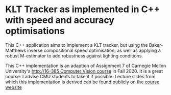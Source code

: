 # KLT Tracker as implemented in C++ with speed and accuracy optimisations

This C++ application aims to implement a KLT tracker, but using the Baker-Matthews inverse compositional speed optimisation, as well as applying a robust M-estimator to add robustness against lighting conditions.

This C++ implementation is an adaption of Assignment 7 of Carnegie Mellon University's [http://16-385 Computer Vision course](16385.courses.cs.cmu.edu/fall2020) in Fall 2020. It is a great course: I advise CMU students to take it if possible. Lecture slides from which this implementation is derived can be  found publicly on the [course website](http://16385.courses.cs.cmu.edu/fall2020/lecture/track)
